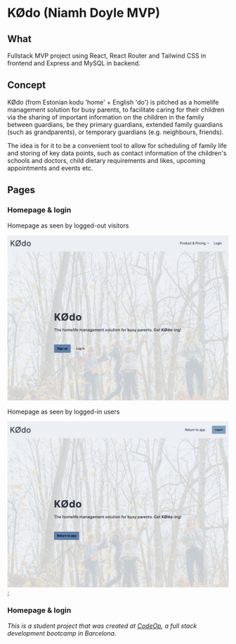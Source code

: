 # KØdo (Niamh Doyle MVP)

## What

Fullstack MVP project using React, React Router and Tailwind CSS in frontend and Express and MySQL in backend.

## Concept

KØdo (from Estonian kodu 'home' + English 'do') is pitched as a homelife management solution for busy parents, to facilitate caring for their children via the sharing of important information on the children in the family between guardians, be they primary guardians, extended family guardians (such as grandparents), or temporary guardians (e.g. neighbours, friends).

The idea is for it to be a convenient tool to allow for scheduling of family life and storing of key data points, such as contact information of the children's schools and doctors, child dietary requirements and likes, upcoming appointments and events etc.

## Pages

### Homepage & login

Homepage as seen by logged-out visitors

![Homepage for logged out vistors](./imgs/pages/homepage.png)

Homepage as seen by logged-in users

![Homepage for logged out vistors](./imgs/pages/homepage-loggedin.png);

### Homepage & login

_This is a student project that was created at [CodeOp](http://codeop.tech), a full stack development bootcamp in Barcelona._
